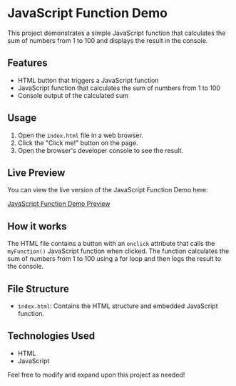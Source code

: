 # JavaScript Function Demo

This project demonstrates a simple JavaScript function that calculates the sum of numbers from 1 to 100 and displays the result in the console.

## Features

- HTML button that triggers a JavaScript function
- JavaScript function that calculates the sum of numbers from 1 to 100
- Console output of the calculated sum

## Usage

1. Open the `index.html` file in a web browser.
2. Click the "Click me!" button on the page.
3. Open the browser's developer console to see the result.

## Live Preview

You can view the live version of the JavaScript Function Demo here:

[JavaScript Function Demo Preview](https://mihirtailor.github.io/Module_1_WebDevelopmentBasics1/module_assessment/js_function)

## How it works

The HTML file contains a button with an `onclick` attribute that calls the `myFunction()` JavaScript function when clicked. The function calculates the sum of numbers from 1 to 100 using a for loop and then logs the result to the console.

## File Structure

- `index.html`: Contains the HTML structure and embedded JavaScript function.

## Technologies Used

- HTML
- JavaScript

Feel free to modify and expand upon this project as needed!

